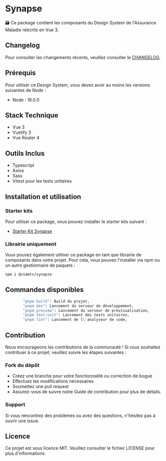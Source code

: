# Synapse

🗃️ Ce package contient les composants du Design System de l'Assurance Maladie réécrits en Vue 3.

## Changelog

Pour consulter les changements récents, veuillez consulter le [CHANGELOG](https://github.com/assurance-maladie-digital/design-system-v3).

## Prérequis

Pour utiliser ce Design System, vous devez avoir au moins les versions suivantes de Node :

-   Node : 18.0.0

## Stack Technique

-   Vue 3
-   Vuetify 3
-   Vue Router 4

## Outils Inclus

-   Typescript
-   Axios
-   Sass
-   Vitest pour les tests unitaires

## Installation et utilisation

### Starter kits

Pour utiliser ce package, vous pouvez installer le starter kits suivant :

-   [Starter Kit Synapse](https://gitlab.cnqd.cnamts.fr/human/developpement/SKV3_X)

### Librairie uniquement

Vous pouvez également utiliser ce package en tant que librairie de composants dans votre projet.
Pour cela, vous pouvez l'installer via npm ou un autre gestionnaire de paquets :

```bash
npm i @cnamts/synapse
```

## Commandes disponibles

```bash
		"pnpm build": Build du projet,
		"pnpm dev": Lancement du serveur de développement,
		"pnpm preview": Lancement du serveur de prévisualisation,
		"pnpm test:unit": Lancement des tests unitaires,
		"pnpm lint": Lancement de l\'analyseur de code,
```

## Contribution

Nous encourageons les contributions de la communauté ! Si vous souhaitez contribuer à ce projet, veuillez suivre les étapes suivantes :

### Fork du dépôt

-   Créez une branche pour votre fonctionnalité ou correction de bogue
-   Effectuez les modifications nécessaires
-   Soumettez une pull request
-   Assurez-vous de suivre notre Guide de contribution pour plus de détails.

### Support

Si vous rencontrez des problèmes ou avez des questions, n'hésitez pas à ouvrir une issue.

## Licence

Ce projet est sous licence MIT. Veuillez consulter le fichier LICENSE pour plus d'informations.

